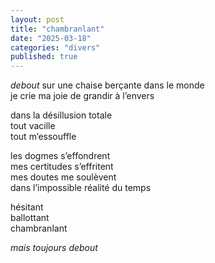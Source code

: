 ```yaml
---
layout: post
title: "chambranlant"
date: "2025-03-18"
categories: "divers"
published: true
---
```


*debout* sur une chaise berçante dans le monde  
je crie ma joie de grandir à l’envers  

dans la désillusion totale  
tout vacille  
tout m’essouffle  

les dogmes s’effondrent  
mes certitudes s’effritent  
mes doutes me soulèvent  
dans l’impossible réalité du temps  

hésitant  
ballottant  
chambranlant  

*mais toujours debout*
